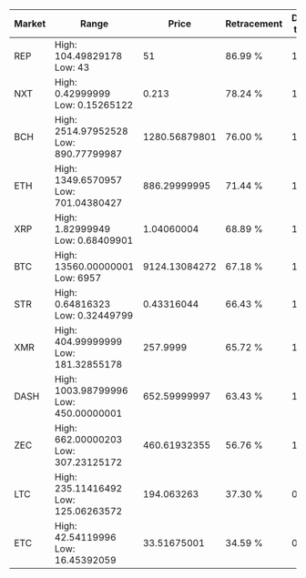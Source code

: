 | Market | Range | Price| Retracement | Doubles to 50% |
| --- | --- | --- | --- | --- |
| REP | High: 104.49829178<br />Low: 43 | 51 | 86.99 % | 1.45 |
| NXT | High: 0.42999999<br />Low: 0.15265122 | 0.213 | 78.24 % | 1.37 |
| BCH | High: 2514.97952528<br />Low: 890.77799987 | 1280.56879801 | 76.00 % | 1.33 |
| ETH | High: 1349.6570957<br />Low: 701.04380427 | 886.29999995 | 71.44 % | 1.16 |
| XRP | High: 1.82999949<br />Low: 0.68409901 | 1.04060004 | 68.89 % | 1.21 |
| BTC | High: 13560.00000001<br />Low: 6957 | 9124.13084272 | 67.18 % | 1.12 |
| STR | High: 0.64816323<br />Low: 0.32449799 | 0.43316044 | 66.43 % | 1.12 |
| XMR | High: 404.99999999<br />Low: 181.32855178 | 257.9999 | 65.72 % | 1.14 |
| DASH | High: 1003.98799996<br />Low: 450.00000001 | 652.59999997 | 63.43 % | 1.11 |
| ZEC | High: 662.00000203<br />Low: 307.23125172 | 460.61932355 | 56.76 % | 1.05 |
| LTC | High: 235.11416492<br />Low: 125.06263572 | 194.063263 | 37.30 % | 0.00 |
| ETC | High: 42.54119996<br />Low: 16.45392059 | 33.51675001 | 34.59 % | 0.00 |
